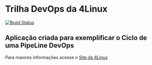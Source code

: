# Trilha DevOps da 4Linux

<!-- Altere a Flag abaixo com sua URL do Travis -->
[![Build Status](https://travis-ci.org/Seveshy/DevOpsLab-HelloWorld.svg?branch=master)](https://travis-ci.org/Seveshy/DevOpsLab-HelloWorld)

## Aplicação criada para exemplificar o Ciclo de uma PipeLine DevOps


Para maiores informações acesse o [Site da 4Linux](https://www.4linux.com.br/cursos/devops)

